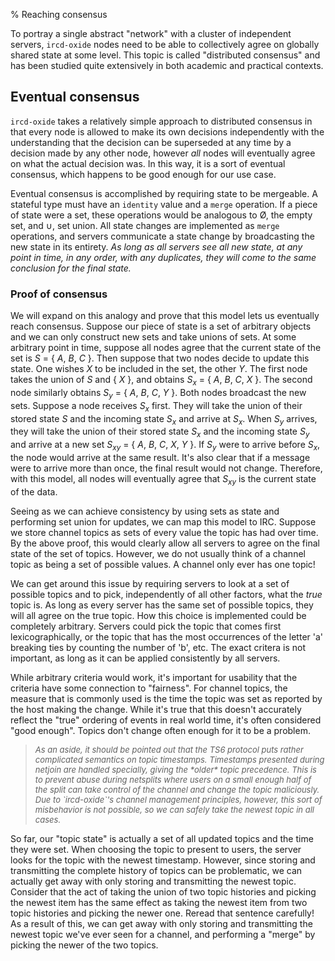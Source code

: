 % Reaching consensus

To portray a single abstract "network" with a cluster of independent servers,
`ircd-oxide` nodes need to be able to collectively agree on globally shared
state at some level. This topic is called "distributed consensus" and has been
studied quite extensively in both academic and practical contexts.

## Eventual consensus

`ircd-oxide` takes a relatively simple approach to distributed consensus in
that every node is allowed to make its own decisions independently with the
understanding that the decision can be superseded at any time by a decision
made by any other node, however *all* nodes will eventually agree on what the
actual decision was. In this way, it is a sort of eventual consensus, which
happens to be good enough for our use case.

Eventual consensus is accomplished by requiring state to be mergeable. A
stateful type must have an `identity` value and a `merge` operation. If a piece
of state were a set, these operations would be analogous to Ø, the empty set,
and ∪, set union. All state changes are implemented as `merge` operations, and
servers communicate a state change by broadcasting the new state in its
entirety. *As long as all servers see all new state, at any point in time, in
any order, with any duplicates, they will come to the same conclusion for the
final state.*

### Proof of consensus

We will expand on this analogy and prove that this model lets us eventually
reach consensus. Suppose our piece of state is a set of arbitrary objects and
we can only construct new sets and take unions of sets. At some arbitrary point
in time, suppose all nodes agree that the current state of the set is *S* = {
*A*, *B*, *C* }. Then suppose that two nodes decide to update this state. One
wishes *X* to be included in the set, the other *Y*. The first node takes the
union of *S* and { *X* }, and obtains *S<sub>x</sub>* = { *A*, *B*, *C*, *X* }.
The second node similarly obtains *S<sub>y</sub>* = { *A*, *B*, *C*, *Y* }.
Both nodes broadcast the new sets. Suppose a node receives *S<sub>x</sub>*
first. They will take the union of their stored state *S* and the incoming
state *S<sub>x</sub>* and arrive at *S<sub>x</sub>*. When *S<sub>y</sub>*
arrives, they will take the union of their stored state *S<sub>x</sub>* and the
incoming state *S<sub>y</sub>* and arrive at a new set *S<sub>xy</sub>* = {
*A*, *B*, *C*, *X*, *Y* }. If *S<sub>y</sub>* were to arrive before
*S<sub>x</sub>*, the node would arrive at the same result.  It's also clear
that if a message were to arrive more than once, the final result would not
change. Therefore, with this model, all nodes will eventually agree that
*S<sub>xy</sub>* is the current state of the data.

Seeing as we can achieve consistency by using sets as state and performing set
union for updates, we can map this model to IRC. Suppose we store channel
topics as sets of every value the topic has had over time. By the above proof,
this would clearly allow all servers to agree on the final state of the set of
topics. However, we do not usually think of a channel topic as being a set of
possible values. A channel only ever has one topic!

We can get around this issue by requiring servers to look at a set of possible
topics and to pick, independently of all other factors, what the *true* topic
is. As long as every server has the same set of possible topics, they will all
agree on the true topic. How this choice is implemented could be completely
arbitrary. Servers could pick the topic that comes first lexicographically, or
the topic that has the most occurrences of the letter 'a' breaking ties by
counting the number of 'b', etc. The exact critera is not important, as long as
it can be applied consistently by all servers.

While arbitrary criteria would work, it's important for usability that the
criteria have some connection to "fairness". For channel topics, the measure
that is commonly used is the time the topic was set as reported by the host
making the change. While it's true that this doesn't accurately reflect the
"true" ordering of events in real world time, it's often considered "good
enough". Topics don't change often enough for it to be a problem.

> <span style="font-size:small;font-style:italic">
> As an aside, it should be pointed out that the TS6 protocol puts rather
> complicated semantics on topic timestamps.  Timestamps presented during
> netjoin are handled specially, giving the *older* topic precedence. This is
> to prevent abuse during netsplits where users on a small enough half of the
> split can take control of the channel and change the topic maliciously.  Due
> to `ircd-oxide`'s channel management principles, however, this sort of
> misbehavior is not possible, so we can safely take the newest topic in all
> cases.</span>

So far, our "topic state" is actually a set of all updated topics and the time
they were set. When choosing the topic to present to users, the server looks
for the topic with the newest timestamp. However, since storing and
transmitting the complete history of topics can be problematic, we can actually
get away with only storing and transmitting the newest topic. Consider that the
act of taking the union of two topic histories and picking the newest item has
the same effect as taking the newest item from two topic histories and picking
the newer one. Reread that sentence carefully! As a result of this, we can get
away with only storing and transmitting the newest topic we've ever seen for a
channel, and performing a "merge" by picking the newer of the two topics.
